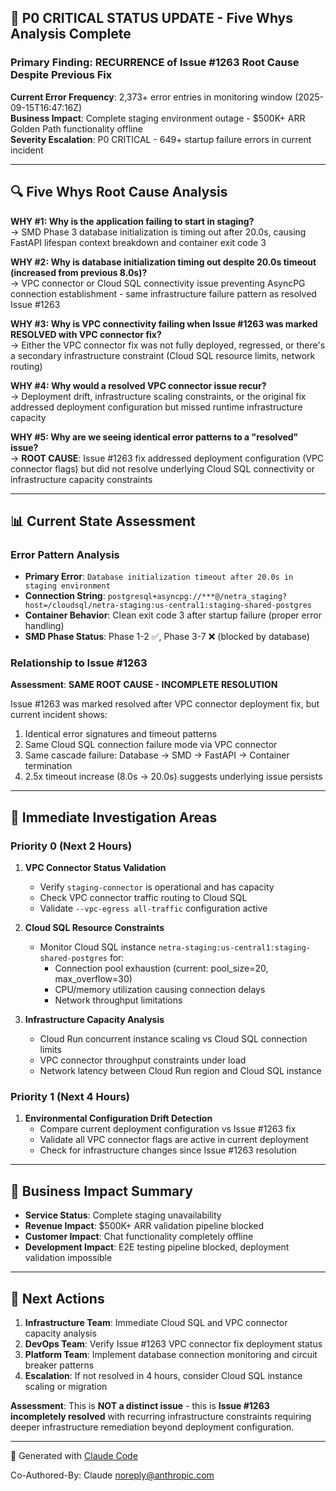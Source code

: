 ## 🚨 P0 CRITICAL STATUS UPDATE - Five Whys Analysis Complete

### **Primary Finding: RECURRENCE of Issue #1263 Root Cause Despite Previous Fix**

**Current Error Frequency**: 2,373+ error entries in monitoring window (2025-09-15T16:47:16Z)  
**Business Impact**: Complete staging environment outage - $500K+ ARR Golden Path functionality offline  
**Severity Escalation**: P0 CRITICAL - 649+ startup failure errors in current incident

---

## 🔍 Five Whys Root Cause Analysis

**WHY #1: Why is the application failing to start in staging?**  
→ SMD Phase 3 database initialization is timing out after 20.0s, causing FastAPI lifespan context breakdown and container exit code 3

**WHY #2: Why is database initialization timing out despite 20.0s timeout (increased from previous 8.0s)?**  
→ VPC connector or Cloud SQL connectivity issue preventing AsyncPG connection establishment - same infrastructure failure pattern as resolved Issue #1263

**WHY #3: Why is VPC connectivity failing when Issue #1263 was marked RESOLVED with VPC connector fix?**  
→ Either the VPC connector fix was not fully deployed, regressed, or there's a secondary infrastructure constraint (Cloud SQL resource limits, network routing)

**WHY #4: Why would a resolved VPC connector issue recur?**  
→ Deployment drift, infrastructure scaling constraints, or the original fix addressed deployment configuration but missed runtime infrastructure capacity

**WHY #5: Why are we seeing identical error patterns to a "resolved" issue?**  
→ **ROOT CAUSE**: Issue #1263 fix addressed deployment configuration (VPC connector flags) but did not resolve underlying Cloud SQL connectivity or infrastructure capacity constraints

---

## 📊 Current State Assessment

### Error Pattern Analysis
- **Primary Error**: `Database initialization timeout after 20.0s in staging environment`
- **Connection String**: `postgresql+asyncpg://***@/netra_staging?host=/cloudsql/netra-staging:us-central1:staging-shared-postgres`
- **Container Behavior**: Clean exit code 3 after startup failure (proper error handling)
- **SMD Phase Status**: Phase 1-2 ✅, Phase 3-7 ❌ (blocked by database)

### Relationship to Issue #1263
**Assessment**: **SAME ROOT CAUSE - INCOMPLETE RESOLUTION**

Issue #1263 was marked resolved after VPC connector deployment fix, but current incident shows:
1. Identical error signatures and timeout patterns
2. Same Cloud SQL connection failure mode via VPC connector
3. Same cascade failure: Database → SMD → FastAPI → Container termination
4. 2.5x timeout increase (8.0s → 20.0s) suggests underlying issue persists

---

## 🎯 Immediate Investigation Areas

### Priority 0 (Next 2 Hours)
1. **VPC Connector Status Validation**
   - Verify `staging-connector` is operational and has capacity
   - Check VPC connector traffic routing to Cloud SQL
   - Validate `--vpc-egress all-traffic` configuration active

2. **Cloud SQL Resource Constraints**
   - Monitor Cloud SQL instance `netra-staging:us-central1:staging-shared-postgres` for:
     - Connection pool exhaustion (current: pool_size=20, max_overflow=30)
     - CPU/memory utilization causing connection delays
     - Network throughput limitations

3. **Infrastructure Capacity Analysis**
   - Cloud Run concurrent instance scaling vs Cloud SQL connection limits
   - VPC connector throughput constraints under load
   - Network latency between Cloud Run region and Cloud SQL instance

### Priority 1 (Next 4 Hours)
1. **Environmental Configuration Drift Detection**
   - Compare current deployment configuration vs Issue #1263 fix
   - Validate all VPC connector flags are active in current deployment
   - Check for infrastructure changes since Issue #1263 resolution

---

## 💼 Business Impact Summary

- **Service Status**: Complete staging unavailability
- **Revenue Impact**: $500K+ ARR validation pipeline blocked
- **Customer Impact**: Chat functionality completely offline
- **Development Impact**: E2E testing pipeline blocked, deployment validation impossible

---

## 🎯 Next Actions

1. **Infrastructure Team**: Immediate Cloud SQL and VPC connector capacity analysis
2. **DevOps Team**: Verify Issue #1263 VPC connector fix deployment status
3. **Platform Team**: Implement database connection monitoring and circuit breaker patterns
4. **Escalation**: If not resolved in 4 hours, consider Cloud SQL instance scaling or migration

**Assessment**: This is **NOT a distinct issue** - this is **Issue #1263 incompletely resolved** with recurring infrastructure constraints requiring deeper infrastructure remediation beyond deployment configuration.

---

🤖 Generated with [Claude Code](https://claude.ai/code)

Co-Authored-By: Claude <noreply@anthropic.com>